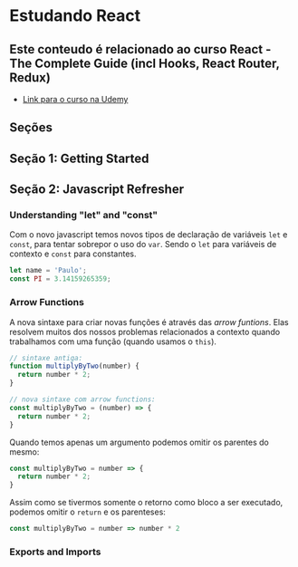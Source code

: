 # Estudando React

## Este conteudo é relacionado ao curso React - The Complete Guide (incl Hooks, React Router, Redux)

- [Link para o curso na Udemy](https://www.udemy.com/course/react-the-complete-guide-incl-redux)

## Seções

## Seção 1: Getting Started

## Seção 2: Javascript Refresher

### Understanding "let" and "const"

Com o novo javascript temos novos tipos de declaração de variáveis `let` e `const`, para tentar sobrepor o uso do `var`. Sendo o `let` para variáveis de contexto e `const` para constantes.

```javascript
let name = 'Paulo';
const PI = 3.14159265359;
```

### Arrow Functions

A nova sintaxe para criar novas funções é através das *arrow funtions*. Elas resolvem muitos dos nossos problemas relacionados a contexto quando trabalhamos com uma função (quando usamos o `this`).

```javascript
// sintaxe antiga:
function multiplyByTwo(number) {
  return number * 2;
}

// nova sintaxe com arrow functions:
const multiplyByTwo = (number) => {
  return number * 2;
}
```

Quando temos apenas um argumento podemos omitir os parentes do mesmo:

```javascript
const multiplyByTwo = number => {
  return number * 2;
}
```

Assim como se tivermos somente o retorno como bloco a ser executado, podemos omitir o `return` e os parenteses:

```javascript
const multiplyByTwo = number => number * 2
```

### Exports and Imports
